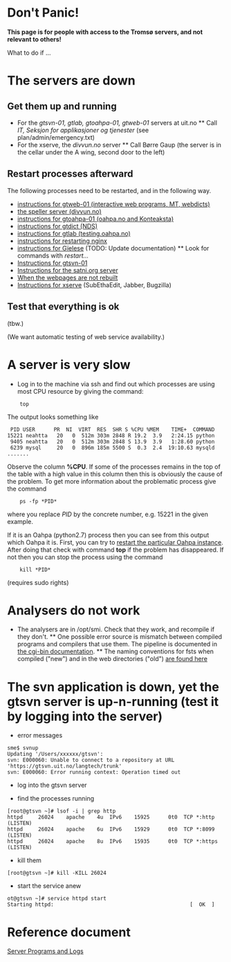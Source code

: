 # Don't Panic!

**This page is for people with access to the Tromsø servers, and not relevant to others!**


What to do if ...


# The servers are down


## Get them up and running


* For the *gtsvn-01, gtlab, gtoahpa-01, gtweb-01* servers at uit.no
** Call *IT, Seksjon for applikasjoner og tjenester* (see plan/admin/emergency.txt)
* For the xserve, the *divvun.no* server
** Call Børre Gaup (the server is in the cellar under the A wing, second door to the left)


## Restart processes afterward


The following processes need to be restarted, and in the following way.


* [instructions for gtweb-01 (interactive web programs, MT, webdicts)](/ped/common/httpdserversgtweb.html)
* [the speller server (divvun.no)](SpellerServer.html)
* [instructions for gtoahpa-01 (oahpa.no and Konteaksta)](/ped/common/httpdserver.html)
* [instructions for gtdict (NDS)](/ped/common/httpdserversgtdict.html)
* [instructions for gtlab (testing.oahpa.no)](/ped/common/GtlabRestart.html)
* [instructions for restarting nginx](/ped/common/RestartingNginx.html)
* [instructions for Gïelese](../apps/gielese/GieleseRestarting.html) (TODO: Update documentation)
** Look for commands with *restart...*
* [Instructions for gtsvn-01](gtsvn.html)
* [Instructions for the satni.org server](satniorg.html)
* [When the webpages are not rebuilt](SiteBuildProblems.html)
* [Instructions for xserve](xserve.html) (SubEthaEdit, Jabber, Bugzilla)


## Test that everything is ok


(tbw.)


(We want automatic testing of web service availability.)


# A server is very slow


* Log in to the machine via ssh and find out which processes are using most CPU resource by giving the command:
```
    top
```


The output looks something like
```
 PID USER      PR  NI  VIRT  RES  SHR S %CPU %MEM    TIME+  COMMAND
15221 neahtta   20   0  512m 303m 2848 R 19.2  3.9   2:24.15 python
 9405 neahtta   20   0  512m 303m 2848 S 13.9  3.9   1:28.60 python
 6239 mysql     20   0  896m 185m 5500 S  0.3  2.4  19:10.63 mysqld
.......
```


Observe the column **%CPU**. If some of the processes remains in the top of the table with a high value in this column then this is obviously the cause of the problem. To get more information about the problematic process give the command


```
    ps -fp *PID*
```


where you replace *PID* by the concrete number, e.g. 15221 in the given example.


If it is an Oahpa (python2.7) process then you can see from this output which Oahpa it is. First, you can try to [restart the particular Oahpa instance](http://giellatekno.uit.no/ped/common/httpdserver.html). After doing that check with command **top** if the problem has disappeared. If not then you can stop the process using the command


```
    kill *PID*
```


(requires sudo rights)


# Analysers do not work


* The analysers are in /opt/smi. Check that they work, and recompile if they don't.
** One possible error source is mismatch between compiled programs and compilers that
   use them. The pipeline is documented in [the cgi-bin documentation](docu-cgi-bin.html).
** The naming conventions for fsts when compiled ("new") and in the web directories ("old") [are found here](infraremake/FstNamesInOldAndNewInfra.html)




# The svn application is down, yet the gtsvn server is up-n-running (test it by logging into the server)


* error messages
```
sme$ svnup
Updating '/Users/xxxxxx/gtsvn':
svn: E000060: Unable to connect to a repository at URL 'https://gtsvn.uit.no/langtech/trunk'
svn: E000060: Error running context: Operation timed out
```


* log into the gtsvn server


* find the processes running
```
[root@gtsvn ~]# lsof -i | grep http
httpd     26024    apache    4u  IPv6    15925      0t0  TCP *:http (LISTEN)
httpd     26024    apache    6u  IPv6    15929      0t0  TCP *:8099 (LISTEN)
httpd     26024    apache    8u  IPv6    15935      0t0  TCP *:https (LISTEN)
```


* kill them
```
[root@gtsvn ~]# kill -KILL 26024
```


* start the service anew
```
ot@gtsvn ~]# service httpd start
Starting httpd:                                            [  OK  ]
```


# Reference document


[Server Programs and Logs](ServerProgramsAndLogs.html)
